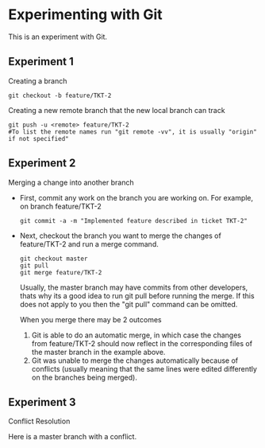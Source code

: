 Experimenting with Git
======================

This is an experiment with Git.

## Experiment 1
Creating a branch
```
git checkout -b feature/TKT-2
```
Creating a new remote branch that the new local branch can track
```
git push -u <remote> feature/TKT-2
#To list the remote names run "git remote -vv", it is usually "origin" if not specified"
```

## Experiment 2
Merging a change into another branch
* First, commit any work on the branch you are working on.
  For example, on branch feature/TKT-2
  ```
  git commit -a -m "Implemented feature described in ticket TKT-2"
  ```
* Next, checkout the branch you want to merge the changes of feature/TKT-2 and run a merge command.
  ```
  git checkout master
  git pull
  git merge feature/TKT-2
  ```
  Usually, the master branch may have commits from other developers, thats why its a good idea to run git pull before running the merge. If this does not apply to you then the "git pull" command can be omitted.

  When you merge there may be 2 outcomes
  1. Git is able to do an automatic merge, in which case the changes from feature/TKT-2 should now reflect in the corresponding files of the master branch in the example above.
  2. Git was unable to merge the changes automatically because of conflicts (usually meaning that the same lines were edited differently on the branches being merged).

## Experiment 3
Conflict Resolution

Here is a master branch with a conflict.
 


